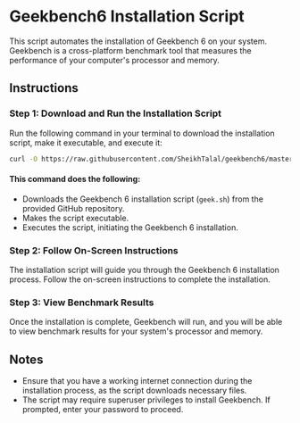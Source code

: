 # Geekbench6 Installation Script

This script automates the installation of Geekbench 6 on your system. Geekbench is a cross-platform benchmark tool that measures the performance of your computer's processor and memory.

## Instructions

### Step 1: Download and Run the Installation Script

Run the following command in your terminal to download the installation script, make it executable, and execute it:

```bash
curl -O https://raw.githubusercontent.com/SheikhTalal/geekbench6/master/geek.sh && chmod +x geek.sh && ./geek.sh
```

#### This command does the following:

- Downloads the Geekbench 6 installation script (`geek.sh`) from the provided GitHub repository.
- Makes the script executable.
- Executes the script, initiating the Geekbench 6 installation.

### Step 2: Follow On-Screen Instructions

The installation script will guide you through the Geekbench 6 installation process. Follow the on-screen instructions to complete the installation.

### Step 3: View Benchmark Results

Once the installation is complete, Geekbench will run, and you will be able to view benchmark results for your system's processor and memory.

## Notes

- Ensure that you have a working internet connection during the installation process, as the script downloads necessary files.
- The script may require superuser privileges to install Geekbench. If prompted, enter your password to proceed.
